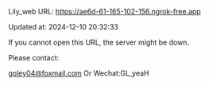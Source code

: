 Lily_web URL: https://ae6d-61-165-102-156.ngrok-free.app

Updated at: 2024-12-10 20:32:33

If you cannot open this URL, the server might be down.

Please contact: 

goley04@foxmail.com Or Wechat:GL_yeaH